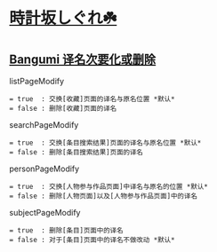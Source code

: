 # [時計坂しぐれ☘️](https://chii.in/user/jellyinside)

## [Bangumi 译名次要化或删除](https://github.com/2Jelly2/Make-Translated-Names-Secondary-or-Removed-on-Bangumi/blob/master/Make-Translated-Names-Secondary-or-Removed-on-Bangumi.user.js)

listPageModify

	= true  : 交换[收藏]页面的译名与原名位置 *默认*
	= false : 删除[收藏]页面的译名
	
searchPageModify

	= true  : 交换[条目搜索结果]页面的译名与原名位置 *默认*
	= false : 删除[条目搜索结果]页面的译名

personPageModify

	= true  : 交换[人物参与作品页面]中译名与原名的位置 *默认*
	= false : 删除[人物页面]以及[人物参与作品页面]中的译名

subjectPageModify

	= true  : 删除[条目]页面中的译名
	= false : 对于[条目]页面中的译名不做改动 *默认*
